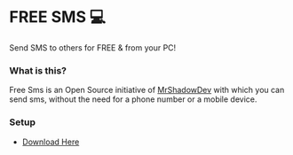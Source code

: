 # FREE SMS 💻
Send SMS to others for FREE &amp; from your PC!

### What is this?
Free Sms is an Open Source initiative of [MrShadowDev](https://github.com/MrShadowDev) with which you can send sms, without the need for a phone number or a mobile device.

### Setup 
* [Download Here](https://github.com/MrShadowDev/Free-SMS/archive/refs/heads/main.zip)
